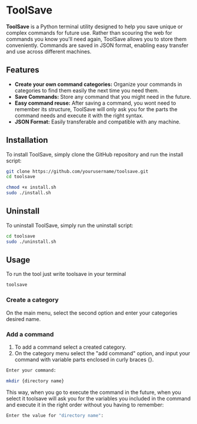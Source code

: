 # ToolSave

**ToolSave** is a Python terminal utility designed to help you save unique or complex commands for future use. Rather than scouring the web for commands you know you'll need again, ToolSave allows you to store them conveniently. Commands are saved in JSON format, enabling easy transfer and use across different machines.

## Features

- **Create your own command categories:** Organize your commands in categories to find them easily the next time you need them.
- **Save Commands:** Store any command that you might need in the future.
- **Easy command reuse:** After saving a command, you wont need to remember its structure, ToolSave will only ask you for the parts the command needs and execute it with the right syntax.
- **JSON Format:** Easily transferable and compatible with any machine.


## Installation

To install ToolSave, simply clone the GitHub repository and run the install script:

```bash
git clone https://github.com/yourusername/toolsave.git
cd toolsave

chmod +x install.sh
sudo ./install.sh
```

## Uninstall

To uninstall ToolSave, simply run the uninstall script:

```bash
cd toolsave
sudo ./uninstall.sh
```


## Usage

To run the tool just write toolsave in your terminal
```bash
toolsave
```

### Create a category

On the main menu, select the second option and enter your categories desired name.

### Add a command

1. To add a command select a created category. 
2. On the category menu select the "add command" option, and input your command with variable parts enclosed in curly braces {}.

```bash
Enter your command:

mkdir {directory name}
```
This way, when you go to execute the command in the future, when you select it toolsave will ask you for the variables you included in the command and execute it in the right order without you having to remember:

```bash
Enter the value for "directory name":
```

